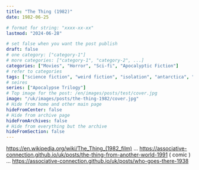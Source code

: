 ```yaml
---
title: "The Thing (1982)"
date: 1982-06-25

# format for string: "xxxx-xx-xx"
lastmod: "2024-06-28"

# set false when you want the post publish
draft: false
# one category: ["category-1"]
# more categories: ["category-1", "category-2", ...]
categories: ["Movies", "Horror", "Sci-fi", "Apocalyptic Fiction"]
# refer to categories
tags: ["science fiction", "weird fiction", "isolation", "antarctica", "expedition", "lovecraft", "john carpenter"]
# seires
series: ["Apocalypse Trilogy"]
# Top image for the post: /en/images/posts/test/cover.jpg
image: "/uk/images/posts/the-thing-1982/cover.jpg"
# Hide from home and other main page
hideFromCenter: false
# Hide from archive page
hideFromArchives: false
# Hide from everything but the archive
hideFromSection: false
---
```

https://en.wikipedia.org/wiki/The_Thing_(1982_film)
...
https://associative-connection.github.io/uk/posts/the-thing-from-another-world-1991 ( comic )
...
https://associative-connection.github.io/uk/posts/who-goes-there-1938
<!--more-->